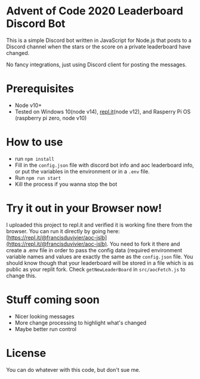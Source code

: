 # Advent of Code 2020 Leaderboard Discord Bot

This is a simple Discord bot written in JavaScript for Node.js that posts to a Discord channel when the stars or the
score on a private leaderboard have changed.

No fancy integrations, just using Discord client for posting the messages.
# Prerequisites
- Node v10+
- Tested on Windows 10(node v14), [repl.it](https://repl.it/@francisduvivier/aoc-jslb)(node v12), and Rasperry Pi OS (raspberry pi zero, node v10)

# How to use
- run `npm install`
- Fill in the `config.json` file with discord bot info and aoc leaderboard info, or put the variables in the environment
  or in a `.env` file.
- Run `npm run start`
- Kill the process if you wanna stop the bot

# Try it out in your Browser now!
I uploaded this project to repl.it and verified it is working fine there from the browser. You can run it directly by going here: [https://repl.it/@francisduvivier/aoc-jslb](https://repl.it/@francisduvivier/aoc-jslb). You need to fork it there and create a .env file in order to pass the config data (required environment variable names and values are exactly the same as the `config.json` file. You should know though that your leaderboard will be stored in a file which is as public as your replit fork. Check `getNewLeaderBoard` in `src/aocFetch.js` to change this.

# Stuff coming soon

- Nicer looking messages
- More change processing to highlight what's changed
- Maybe better run control

# License

You can do whatever with this code, but don't sue me.
